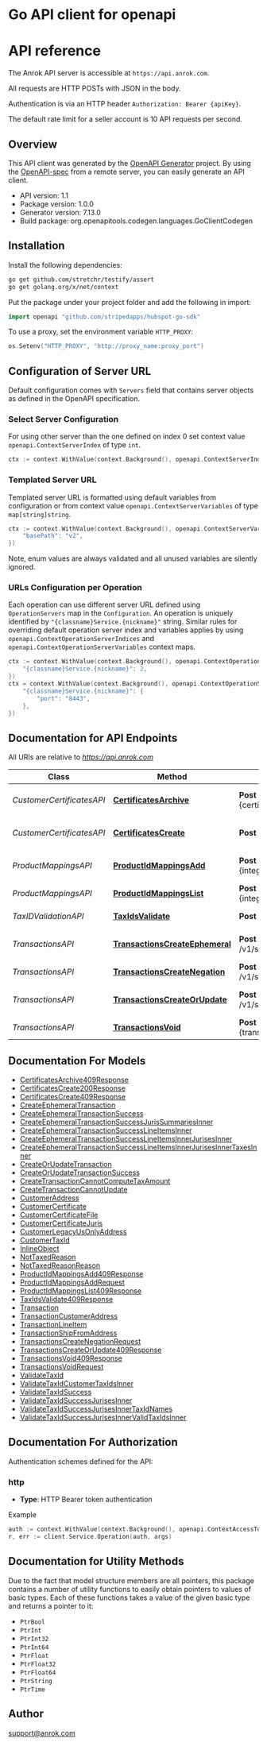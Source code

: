 # Go API client for openapi

# API reference

The Anrok API server is accessible at `https://api.anrok.com`.

All requests are HTTP POSTs with JSON in the body.

Authentication is via an HTTP header `Authorization: Bearer {apiKey}`.

The default rate limit for a seller account is 10 API requests per second.


## Overview
This API client was generated by the [OpenAPI Generator](https://openapi-generator.tech) project.  By using the [OpenAPI-spec](https://www.openapis.org/) from a remote server, you can easily generate an API client.

- API version: 1.1
- Package version: 1.0.0
- Generator version: 7.13.0
- Build package: org.openapitools.codegen.languages.GoClientCodegen

## Installation

Install the following dependencies:

```sh
go get github.com/stretchr/testify/assert
go get golang.org/x/net/context
```

Put the package under your project folder and add the following in import:

```go
import openapi "github.com/stripedapps/hubspot-go-sdk"
```

To use a proxy, set the environment variable `HTTP_PROXY`:

```go
os.Setenv("HTTP_PROXY", "http://proxy_name:proxy_port")
```

## Configuration of Server URL

Default configuration comes with `Servers` field that contains server objects as defined in the OpenAPI specification.

### Select Server Configuration

For using other server than the one defined on index 0 set context value `openapi.ContextServerIndex` of type `int`.

```go
ctx := context.WithValue(context.Background(), openapi.ContextServerIndex, 1)
```

### Templated Server URL

Templated server URL is formatted using default variables from configuration or from context value `openapi.ContextServerVariables` of type `map[string]string`.

```go
ctx := context.WithValue(context.Background(), openapi.ContextServerVariables, map[string]string{
	"basePath": "v2",
})
```

Note, enum values are always validated and all unused variables are silently ignored.

### URLs Configuration per Operation

Each operation can use different server URL defined using `OperationServers` map in the `Configuration`.
An operation is uniquely identified by `"{classname}Service.{nickname}"` string.
Similar rules for overriding default operation server index and variables applies by using `openapi.ContextOperationServerIndices` and `openapi.ContextOperationServerVariables` context maps.

```go
ctx := context.WithValue(context.Background(), openapi.ContextOperationServerIndices, map[string]int{
	"{classname}Service.{nickname}": 2,
})
ctx = context.WithValue(context.Background(), openapi.ContextOperationServerVariables, map[string]map[string]string{
	"{classname}Service.{nickname}": {
		"port": "8443",
	},
})
```

## Documentation for API Endpoints

All URIs are relative to *https://api.anrok.com*

Class | Method | HTTP request | Description
------------ | ------------- | ------------- | -------------
*CustomerCertificatesAPI* | [**CertificatesArchive**](docs/CustomerCertificatesAPI.md#certificatesarchive) | **Post** /v1/seller/certificates/id:{certificateId}/archive | Archive customer certificate
*CustomerCertificatesAPI* | [**CertificatesCreate**](docs/CustomerCertificatesAPI.md#certificatescreate) | **Post** /v1/seller/certificates/create | Create customer certificate
*ProductMappingsAPI* | [**ProductIdMappingsAdd**](docs/ProductMappingsAPI.md#productidmappingsadd) | **Post** /v1/seller/integrations/id:{integrationId}/productIdMapping/add | Add product mapping
*ProductMappingsAPI* | [**ProductIdMappingsList**](docs/ProductMappingsAPI.md#productidmappingslist) | **Post** /v1/seller/integrations/id:{integrationId}/productIdMapping/list | List product mappings
*TaxIDValidationAPI* | [**TaxIdsValidate**](docs/TaxIDValidationAPI.md#taxidsvalidate) | **Post** /v1/seller/taxId/validate | Validate tax IDs
*TransactionsAPI* | [**TransactionsCreateEphemeral**](docs/TransactionsAPI.md#transactionscreateephemeral) | **Post** /v1/seller/transactions/createEphemeral | Create ephemeral transaction
*TransactionsAPI* | [**TransactionsCreateNegation**](docs/TransactionsAPI.md#transactionscreatenegation) | **Post** /v1/seller/transactions/createNegation | Create negation
*TransactionsAPI* | [**TransactionsCreateOrUpdate**](docs/TransactionsAPI.md#transactionscreateorupdate) | **Post** /v1/seller/transactions/createOrUpdate | Create or update transaction
*TransactionsAPI* | [**TransactionsVoid**](docs/TransactionsAPI.md#transactionsvoid) | **Post** /v1/seller/transactions/id:{transactionId}/void | Void transaction


## Documentation For Models

 - [CertificatesArchive409Response](docs/CertificatesArchive409Response.md)
 - [CertificatesCreate200Response](docs/CertificatesCreate200Response.md)
 - [CertificatesCreate409Response](docs/CertificatesCreate409Response.md)
 - [CreateEphemeralTransaction](docs/CreateEphemeralTransaction.md)
 - [CreateEphemeralTransactionSuccess](docs/CreateEphemeralTransactionSuccess.md)
 - [CreateEphemeralTransactionSuccessJurisSummariesInner](docs/CreateEphemeralTransactionSuccessJurisSummariesInner.md)
 - [CreateEphemeralTransactionSuccessLineItemsInner](docs/CreateEphemeralTransactionSuccessLineItemsInner.md)
 - [CreateEphemeralTransactionSuccessLineItemsInnerJurisesInner](docs/CreateEphemeralTransactionSuccessLineItemsInnerJurisesInner.md)
 - [CreateEphemeralTransactionSuccessLineItemsInnerJurisesInnerTaxesInner](docs/CreateEphemeralTransactionSuccessLineItemsInnerJurisesInnerTaxesInner.md)
 - [CreateOrUpdateTransaction](docs/CreateOrUpdateTransaction.md)
 - [CreateOrUpdateTransactionSuccess](docs/CreateOrUpdateTransactionSuccess.md)
 - [CreateTransactionCannotComputeTaxAmount](docs/CreateTransactionCannotComputeTaxAmount.md)
 - [CreateTransactionCannotUpdate](docs/CreateTransactionCannotUpdate.md)
 - [CustomerAddress](docs/CustomerAddress.md)
 - [CustomerCertificate](docs/CustomerCertificate.md)
 - [CustomerCertificateFile](docs/CustomerCertificateFile.md)
 - [CustomerCertificateJuris](docs/CustomerCertificateJuris.md)
 - [CustomerLegacyUsOnlyAddress](docs/CustomerLegacyUsOnlyAddress.md)
 - [CustomerTaxId](docs/CustomerTaxId.md)
 - [InlineObject](docs/InlineObject.md)
 - [NotTaxedReason](docs/NotTaxedReason.md)
 - [NotTaxedReasonReason](docs/NotTaxedReasonReason.md)
 - [ProductIdMappingsAdd409Response](docs/ProductIdMappingsAdd409Response.md)
 - [ProductIdMappingsAddRequest](docs/ProductIdMappingsAddRequest.md)
 - [ProductIdMappingsList409Response](docs/ProductIdMappingsList409Response.md)
 - [TaxIdsValidate409Response](docs/TaxIdsValidate409Response.md)
 - [Transaction](docs/Transaction.md)
 - [TransactionCustomerAddress](docs/TransactionCustomerAddress.md)
 - [TransactionLineItem](docs/TransactionLineItem.md)
 - [TransactionShipFromAddress](docs/TransactionShipFromAddress.md)
 - [TransactionsCreateNegationRequest](docs/TransactionsCreateNegationRequest.md)
 - [TransactionsCreateOrUpdate409Response](docs/TransactionsCreateOrUpdate409Response.md)
 - [TransactionsVoid409Response](docs/TransactionsVoid409Response.md)
 - [TransactionsVoidRequest](docs/TransactionsVoidRequest.md)
 - [ValidateTaxId](docs/ValidateTaxId.md)
 - [ValidateTaxIdCustomerTaxIdsInner](docs/ValidateTaxIdCustomerTaxIdsInner.md)
 - [ValidateTaxIdSuccess](docs/ValidateTaxIdSuccess.md)
 - [ValidateTaxIdSuccessJurisesInner](docs/ValidateTaxIdSuccessJurisesInner.md)
 - [ValidateTaxIdSuccessJurisesInnerTaxIdNames](docs/ValidateTaxIdSuccessJurisesInnerTaxIdNames.md)
 - [ValidateTaxIdSuccessJurisesInnerValidTaxIdsInner](docs/ValidateTaxIdSuccessJurisesInnerValidTaxIdsInner.md)


## Documentation For Authorization


Authentication schemes defined for the API:
### http

- **Type**: HTTP Bearer token authentication

Example

```go
auth := context.WithValue(context.Background(), openapi.ContextAccessToken, "BEARER_TOKEN_STRING")
r, err := client.Service.Operation(auth, args)
```


## Documentation for Utility Methods

Due to the fact that model structure members are all pointers, this package contains
a number of utility functions to easily obtain pointers to values of basic types.
Each of these functions takes a value of the given basic type and returns a pointer to it:

* `PtrBool`
* `PtrInt`
* `PtrInt32`
* `PtrInt64`
* `PtrFloat`
* `PtrFloat32`
* `PtrFloat64`
* `PtrString`
* `PtrTime`

## Author

support@anrok.com

